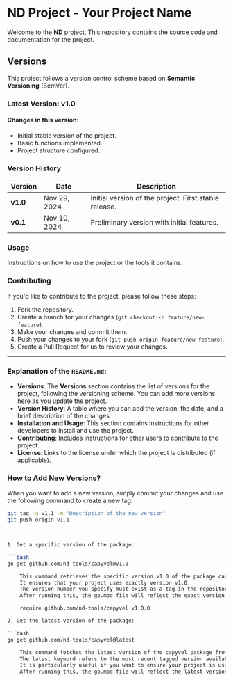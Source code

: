 # ND Project - Your Project Name

Welcome to the **ND** project. This repository contains the source code and documentation for the project.

## Versions

This project follows a version control scheme based on **Semantic Versioning** (SemVer).

### Latest Version: v1.0

#### Changes in this version:
- Initial stable version of the project.
- Basic functions implemented.
- Project structure configured.
  
### Version History

| Version | Date       | Description                                      |
|---------|------------|--------------------------------------------------|
| **v1.0** | Nov 29, 2024 | Initial version of the project. First stable release. |
| **v0.1** | Nov 10, 2024 | Preliminary version with initial features. |


### Usage

Instructions on how to use the project or the tools it contains.

### Contributing

If you'd like to contribute to the project, please follow these steps:

1. Fork the repository.
2. Create a branch for your changes (`git checkout -b feature/new-feature`).
3. Make your changes and commit them.
4. Push your changes to your fork (`git push origin feature/new-feature`).
5. Create a Pull Request for us to review your changes.

---

### Explanation of the `README.md`:

- **Versions**: The **Versions** section contains the list of versions for the project, following the versioning scheme. You can add more versions here as you update the project.
- **Version History**: A table where you can add the version, the date, and a brief description of the changes.
- **Installation and Usage**: This section contains instructions for other developers to install and use the project.
- **Contributing**: Includes instructions for other users to contribute to the project.
- **License**: Links to the license under which the project is distributed (if applicable).

### How to Add New Versions?

When you want to add a new version, simply commit your changes and use the following command to create a new tag:

```bash
git tag -a v1.1 -m "Description of the new version"
git push origin v1.1



1. Get a specific version of the package:

```bash
go get github.com/nd-tools/capyvel@v1.0

    This command retrieves the specific version v1.0 of the package capyvel from the GitHub repository github.com/nd-tools/capyvel.
    It ensures that your project uses exactly version v1.0.
    The version number you specify must exist as a tag in the repository (for example, v1.0, v1.1, etc.).
    After running this, the go.mod file will reflect the exact version v1.0 of the package, for example:

    require github.com/nd-tools/capyvel v1.0.0

2. Get the latest version of the package:

```bash
go get github.com/nd-tools/capyvel@latest

    This command fetches the latest version of the capyvel package from the repository.
    The latest keyword refers to the most recent tagged version available in the repository, which might be the latest stable release.
    It is particularly useful if you want to ensure your project is using the most up-to-date version of a package.
    After running this, the go.mod file will reflect the latest version of the package (e.g., v1.1.0 if that is the most recent release).
